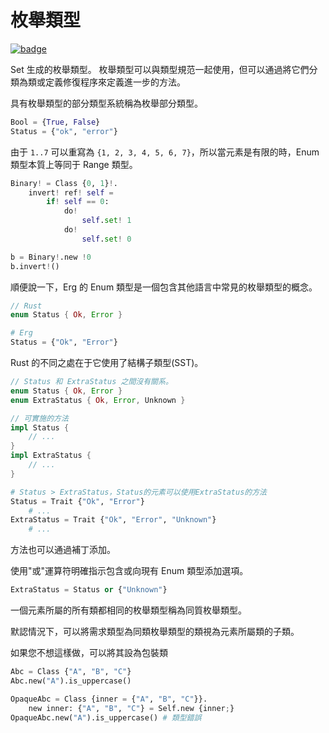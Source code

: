# 枚舉類型

[![badge](https://img.shields.io/endpoint.svg?url=https%3A%2F%2Fgezf7g7pd5.execute-api.ap-northeast-1.amazonaws.com%2Fdefault%2Fsource_up_to_date%3Fowner%3Derg-lang%26repos%3Derg%26ref%3Dmain%26path%3Ddoc/EN/syntax/type/11_enum.md%26commit_hash%3D51de3c9d5a9074241f55c043b9951b384836b258)](https://gezf7g7pd5.execute-api.ap-northeast-1.amazonaws.com/default/source_up_to_date?owner=erg-lang&repos=erg&ref=main&path=doc/EN/syntax/type/11_enum.md&commit_hash=51de3c9d5a9074241f55c043b9951b384836b258)

Set 生成的枚舉類型。
枚舉類型可以與類型規范一起使用，但可以通過將它們分類為類或定義修復程序來定義進一步的方法。

具有枚舉類型的部分類型系統稱為枚舉部分類型。

```python
Bool = {True, False}
Status = {"ok", "error"}
```

由于 `1..7` 可以重寫為 `{1, 2, 3, 4, 5, 6, 7}`，所以當元素是有限的時，Enum 類型本質上等同于 Range 類型。

```python
Binary! = Class {0, 1}!.
    invert! ref! self =
        if! self == 0:
            do!
                self.set! 1
            do!
                self.set! 0

b = Binary!.new !0
b.invert!()
```

順便說一下，Erg 的 Enum 類型是一個包含其他語言中常見的枚舉類型的概念。

```rust
// Rust
enum Status { Ok, Error }
```

```python
# Erg
Status = {"Ok", "Error"}
```

Rust 的不同之處在于它使用了結構子類型(SST)。

```rust
// Status 和 ExtraStatus 之間沒有關系。
enum Status { Ok, Error }
enum ExtraStatus { Ok, Error, Unknown }

// 可實施的方法
impl Status {
    // ...
}
impl ExtraStatus {
    // ...
}
```

```python
# Status > ExtraStatus，Status的元素可以使用ExtraStatus的方法
Status = Trait {"Ok", "Error"}
    # ...
ExtraStatus = Trait {"Ok", "Error", "Unknown"}
    # ...
```

方法也可以通過補丁添加。

使用"或"運算符明確指示包含或向現有 Enum 類型添加選項。

```python
ExtraStatus = Status or {"Unknown"}
```

一個元素所屬的所有類都相同的枚舉類型稱為同質枚舉類型。

默認情況下，可以將需求類型為同類枚舉類型的類視為元素所屬類的子類。

如果您不想這樣做，可以將其設為包裝類

```python
Abc = Class {"A", "B", "C"}
Abc.new("A").is_uppercase()

OpaqueAbc = Class {inner = {"A", "B", "C"}}.
    new inner: {"A", "B", "C"} = Self.new {inner;}
OpaqueAbc.new("A").is_uppercase() # 類型錯誤
```

